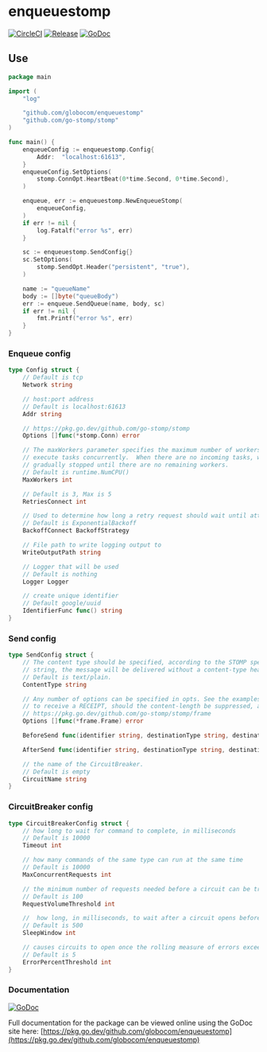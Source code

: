 # enqueuestomp

[![CircleCI](https://circleci.com/gh/globocom/enqueuestomp.svg?style=shield)](https://circleci.com/gh/globocom/enqueuestomp)
[![Release](https://img.shields.io/github/release/globocom/enqueuestomp.svg)](https://github.com/globocom/enqueuestomp/releases)
[![GoDoc]( https://godoc.org/github.com/globocom/enqueuestomp?status.svg)](https://pkg.go.dev/github.com/globocom/enqueuestomp)

## Use

```go
package main

import (
    "log"

    "github.com/globocom/enqueuestomp"
    "github.com/go-stomp/stomp"
)

func main() {
    enqueueConfig := enqueuestomp.Config{
        Addr:  "localhost:61613",
    }
    enqueueConfig.SetOptions(
        stomp.ConnOpt.HeartBeat(0*time.Second, 0*time.Second),
    )

    enqueue, err := enqueuestomp.NewEnqueueStomp(
        enqueueConfig,
    )
    if err != nil {
        log.Fatalf("error %s", err)
    }

    sc := enqueuestomp.SendConfig{}
    sc.SetOptions(
        stomp.SendOpt.Header("persistent", "true"),
    )

    name := "queueName"
    body := []byte("queueBody")
    err := enqueue.SendQueue(name, body, sc)
    if err != nil {
        fmt.Printf("error %s", err)
    }
}
```

### Enqueue config

```go
type Config struct {
    // Default is tcp
    Network string

    // host:port address
    // Default is localhost:61613
    Addr string

    // https://pkg.go.dev/github.com/go-stomp/stomp
    Options []func(*stomp.Conn) error

    // The maxWorkers parameter specifies the maximum number of workers that can
    // execute tasks concurrently.  When there are no incoming tasks, workers are
    // gradually stopped until there are no remaining workers.
    // Default is runtime.NumCPU()
    MaxWorkers int

    // Default is 3, Max is 5
    RetriesConnect int

    // Used to determine how long a retry request should wait until attempted.
    // Default is ExponentialBackoff
    BackoffConnect BackoffStrategy

    // File path to write logging output to
    WriteOutputPath string

    // Logger that will be used
    // Default is nothing
    Logger Logger

    // create unique identifier
    // Default google/uuid
    IdentifierFunc func() string
}
```

### Send config

```go
type SendConfig struct {
    // The content type should be specified, according to the STOMP specification, but if contentType is an empty
    // string, the message will be delivered without a content-type header entry.
    // Default is text/plain.
    ContentType string

    // Any number of options can be specified in opts. See the examples for usage. Options include whether
    // to receive a RECEIPT, should the content-length be suppressed, and sending custom header entries.
    // https://pkg.go.dev/github.com/go-stomp/stomp/frame
    Options []func(*frame.Frame) error

    BeforeSend func(identifier string, destinationType string, destinationName string, body []byte, startTime time.Time)

    AfterSend func(identifier string, destinationType string, destinationName string, body []byte, startTime time.Time, err error)

    // the name of the CircuitBreaker.
    // Default is empty
    CircuitName string
}
```

### CircuitBreaker config

```go
type CircuitBreakerConfig struct {
    // how long to wait for command to complete, in milliseconds
    // Default is 10000
    Timeout int

    // how many commands of the same type can run at the same time
    // Default is 10000
    MaxConcurrentRequests int

    // the minimum number of requests needed before a circuit can be tripped due to health
    // Default is 100
    RequestVolumeThreshold int

    //  how long, in milliseconds, to wait after a circuit opens before testing for recovery
    // Default is 500
    SleepWindow int

    // causes circuits to open once the rolling measure of errors exceeds this percent of requests
    // Default is 5
    ErrorPercentThreshold int
}
```

### Documentation

[![GoDoc]( https://godoc.org/github.com/globocom/enqueuestomp?status.svg)](https://pkg.go.dev/github.com/globocom/enqueuestomp)

Full documentation for the package can be viewed online using the GoDoc site here:
[https://pkg.go.dev/github.com/globocom/enqueuestomp](https://pkg.go.dev/github.com/globocom/enqueuestomp)
